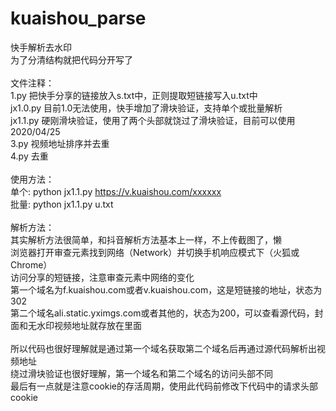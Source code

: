 # kuaishou_parse
快手解析去水印</br>
为了分清结构就把代码分开写了</br></br>
文件注释：</br>
1.py 把快手分享的链接放入s.txt中，正则提取短链接写入u.txt中</br>
jx1.0.py 目前1.0无法使用，快手增加了滑块验证，支持单个或批量解析</br>
jx1.1.py 硬刚滑块验证，使用了两个头部就饶过了滑块验证，目前可以使用 2020/04/25</br>
3.py 视频地址排序并去重</br>
4.py 去重</br>
</br>
使用方法：</br>
单个: python jx1.1.py https://v.kuaishou.com/xxxxxx</br>
批量: python jx1.1.py u.txt</br>
</br>
解析方法：</br>
其实解析方法很简单，和抖音解析方法基本上一样，不上传截图了，懒</br>
浏览器打开审查元素找到网络（Network）并切换手机响应模式下（火狐或Chrome）</br>
访问分享的短链接，注意审查元素中网络的变化</br>
第一个域名为f.kuaishou.com或者v.kuaishou.com，这是短链接的地址，状态为302</br>
第二个域名ali.static.yximgs.com或者其他的，状态为200，可以查看源代码，封面和无水印视频地址就存放在里面</br></br>
所以代码也很好理解就是通过第一个域名获取第二个域名后再通过源代码解析出视频地址</br>
绕过滑块验证也很好理解，第一个域名和第二个域名的访问头部不同</br>
最后有一点就是注意cookie的存活周期，使用此代码前修改下代码中的请求头部cookie</br>
